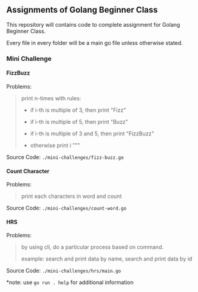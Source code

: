## Assignments of Golang Beginner Class

This repository will contains code to complete assignment for Golang Beginner Class.

Every file in every folder will be a main go file unless otherwise stated.

### Mini Challenge

#### FizzBuzz

Problems:

> print n-times with rules:
>
> - if i-th is multiple of 3, then print "Fizz"
>
> - if i-th is multiple of 5, then print "Buzz"
>
> - if i-th is multiple of 3 and 5, then print "FizzBuzz"
>
> - otherwise print i
"""

Source Code: `./mini-challenges/fizz-buzz.go`

#### Count Character

Problems:

> print each characters in word and count

Source Code: `./mini-challenges/count-word.go`

#### HRS

Problems:

> by using cli, do a particular process based on command.
> 
> example: search and print data by name, search and print data by id


Source Code: `./mini-challenges/hrs/main.go`

*note: use `go run . help` for additional information
